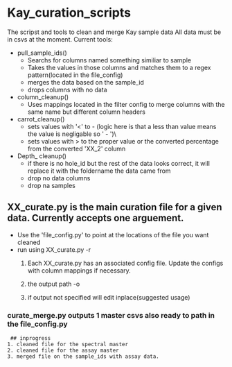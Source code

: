 # Kay_curation_scripts
 The scripst and tools to clean and merge Kay sample data
 All data must be in csvs at the moment.
 Current tools:
- pull_sample_ids()
     - Searchs for columns named something similiar to sample
     - Takes the values in those columns and matches them to a regex pattern(located in the file_config) 
     - merges the data based on the sample_id
     - drops columns with no data
- column_cleanup()
     - Uses mappings located in the filter config to merge columns with the same name but different column headers
- carrot_cleanup() 
     - sets values with '<' to - (logic here is that a less than value means the value is negligable so ' - ')\
     - sets values with > to the proper value or the converted percentage from the converted 'XX_2' column
- Depth_ cleanup()
     - if there is no hole_id but the rest of the data looks correct, it will replace it with the foldername the data came from
     - drop no data columns
     - drop na samples
## XX_curate.py is the main curation file for a given data. Currently accepts one arguement.

 - Use the 'file_config.py' to point at the locations of the file you want cleaned
 - run using XX_curate.py -r
    1. Each XX_curate.py has an associated config file. Update the configs with column mappings if necessary.
    
    2. the output path -o
    4. if output not specified will edit inplace(suggested usage)
    
### curate_merge.py outputs 1 master csvs also ready to path in the file_config.py
     ## inprogress
    1. cleaned file for the spectral master 
    2. cleaned file for the assay master
    3. merged file on the sample_ids with assay data.
